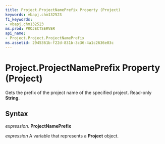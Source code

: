 ```yaml
---
title: Project.ProjectNamePrefix Property (Project)
keywords: vbapj.chm132523
f1_keywords:
- vbapj.chm132523
ms.prod: PROJECTSERVER
api_name:
- Project.Project.ProjectNamePrefix
ms.assetid: 2945361b-f22d-831b-3c36-4a1c2636e03c
---
```



# Project.ProjectNamePrefix Property (Project)

Gets the prefix of the project name of the specified project. Read-only  **String**.


## Syntax

 _expression_. **ProjectNamePrefix**

 _expression_ A variable that represents a **Project** object.


